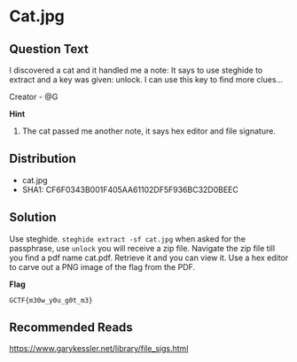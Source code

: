 # Cat.jpg
## Question Text

I discovered a cat and it handled me a note: It says to use steghide to extract and a key was given: unlock. I can use this key to find more clues...

Creator - @G

**Hint**
1. The cat passed me another note, it says hex editor and file signature.
## Distribution
- cat.jpg
- SHA1: CF6F0343B001F405AA61102DF5F936BC32D0BEEC
## Solution
Use steghide. `steghide extract -sf cat.jpg`
when asked for the passphrase, use `unlock`
you will receive a zip file. 
Navigate the zip file till you find a pdf name cat.pdf.
Retrieve it and you can view it. Use a hex editor to carve out a PNG image of the flag from the PDF.

**Flag**

`GCTF{m30w_y0u_g0t_m3}`
## Recommended Reads
https://www.garykessler.net/library/file_sigs.html
